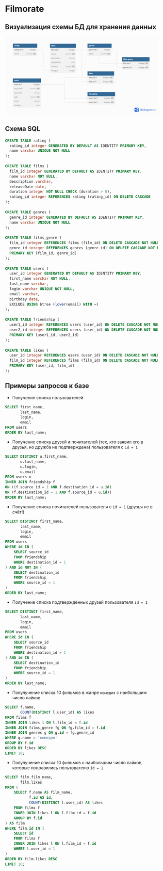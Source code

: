 # Filmorate
## Визуализация схемы БД для хранения данных
  
![DB Scheme](db.png)  

## Схема SQL

```sql
CREATE TABLE rating (
  rating_id integer GENERATED BY DEFAULT AS IDENTITY PRIMARY KEY,
  name varchar UNIQUE NOT NULL
);

CREATE TABLE films (
  film_id integer GENERATED BY DEFAULT AS IDENTITY PRIMARY KEY,
  name varchar NOT NULL,
  description varchar,
  releaseDate date,
  duration integer NOT NULL CHECK (duration > 0),
  rating_id integer REFERENCES rating (rating_id) ON DELETE CASCADE
);

CREATE TABLE genres (
  genre_id integer GENERATED BY DEFAULT AS IDENTITY PRIMARY KEY,
  name varchar UNIQUE NOT NULL
);

CREATE TABLE films_genre (
  film_id integer REFERENCES films (film_id) ON DELETE CASCADE NOT NULL,
  genre_id integer REFERENCES genres (genre_id) ON DELETE CASCADE NOT NULL,
  PRIMARY KEY (film_id, genre_id)
);

CREATE TABLE users (
  user_id integer GENERATED BY DEFAULT AS IDENTITY PRIMARY KEY,
  first_name varchar NOT NULL,
  last_name varchar,
  login varchar UNIQUE NOT NULL,
  email varchar,
  birthday date,
  EXCLUDE USING btree (lower(email) WITH =)
);

CREATE TABLE friendship (
  user1_id integer REFERENCES users (user_id) ON DELETE CASCADE NOT NULL,
  user2_id integer REFERENCES users (user_id) ON DELETE CASCADE NOT NULL,
  PRIMARY KEY (user1_id, user2_id)
);

CREATE TABLE likes (
  user_id integer REFERENCES users (user_id) ON DELETE CASCADE NOT NULL,
  film_id integer REFERENCES films (film_id) ON DELETE CASCADE NOT NULL,
  PRIMARY KEY (user_id, film_id)
);
```

## Примеры запросов к базе  
- Получение списка пользователей
```sql
SELECT first_name,  
       last_name,  
       login,  
       email  
FROM users  
ORDER BY last_name;
```

- Получение списка друзей и почитателей (тех, кто заявил его в друзья, но дружба не подтверждена) пользователя с `id = 1`
```sql
SELECT DISTINCT u.first_name,  
       u.last_name,  
       u.login,  
       u.email  
FROM users u 
INNER JOIN friendship f 
ON ((f.source_id = 1 AND f.destination_id = u.id)  
OR (f.destination_id = 1 AND f.source_id = u.id))
ORDER BY last_name;
```

- Получение списка почитателей пользователя с `id = 1` (друзья не в счёт!)
```sql
SELECT DISTINCT first_name,  
       last_name,  
       login,  
       email  
FROM users
WHERE id IN (
	SELECT source_id
	FROM friendship
	WHERE destination_id = 1
) AND id NOT IN (
	SELECT destination_id
	FROM friendship
	WHERE source_id = 1
)
ORDER BY last_name;
```  

- Получение списка подтверждённых друзей пользователя `id = 1`
```sql
SELECT DISTINCT first_name,  
       last_name,  
       login,  
       email  
FROM users
WHERE id IN (
	SELECT source_id
	FROM friendship
	WHERE destination_id = 1
) AND id IN (
	SELECT destination_id
	FROM friendship
	WHERE source_id = 1
)
ORDER BY last_name;
```

- Полулучение списка 10 фильмов в жанре `комедия` с наибольшим число лайков
```sql
SELECT f.name,
       COUNT(DISTINCT l.user_id) AS likes
FROM films f 
INNER JOIN likes l ON l.film_id = f.id
INNER JOIN films_genre fg ON fg.film_id = f.id
INNER JOIN genres g ON g.id = fg.genre_id
WHERE g.name = 'комедия'
GROUP BY f.id
ORDER BY likes DESC
LIMIT 10;
```

- Полулучение списка 10 фильмов с наибольшим число лайков, которые понравились пользователю `id = 1`
```sql
SELECT film.film_name,
       film.likes
FROM (
    SELECT f.name AS film_name,
           f.id AS id,
           COUNT(DISTINCT l.user_id) AS likes
    FROM films f
    INNER JOIN likes l ON l.film_id = f.id
    GROUP BY f.id
) AS film
WHERE film.id IN (
    SELECT id
    FROM films f
    INNER JOIN likes l ON l.film_id = f.id
    WHERE l.user_id = 1
)
ORDER BY film.likes DESC
LIMIT 10;
```
